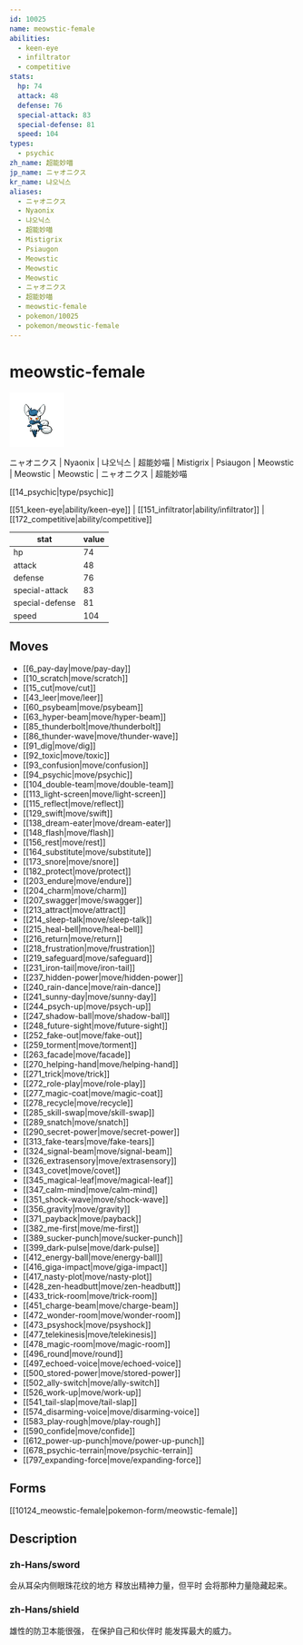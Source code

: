 ```yaml
---
id: 10025
name: meowstic-female
abilities:
  - keen-eye
  - infiltrator
  - competitive
stats:
  hp: 74
  attack: 48
  defense: 76
  special-attack: 83
  special-defense: 81
  speed: 104
types:
  - psychic
zh_name: 超能妙喵
jp_name: ニャオニクス
kr_name: 냐오닉스
aliases:
  - ニャオニクス
  - Nyaonix
  - 냐오닉스
  - 超能妙喵
  - Mistigrix
  - Psiaugon
  - Meowstic
  - Meowstic
  - Meowstic
  - ニャオニクス
  - 超能妙喵
  - meowstic-female
  - pokemon/10025
  - pokemon/meowstic-female
---
```

# meowstic-female

![](https://raw.githubusercontent.com/PokeAPI/sprites/master/sprites/pokemon/10025.png)

ニャオニクス | Nyaonix | 냐오닉스 | 超能妙喵 | Mistigrix | Psiaugon | Meowstic | Meowstic | Meowstic | ニャオニクス | 超能妙喵

[[14_psychic|type/psychic]]

[[51_keen-eye|ability/keen-eye]] | [[151_infiltrator|ability/infiltrator]] | [[172_competitive|ability/competitive]]

|stat|value|
|---|---|
|hp|74|
|attack|48|
|defense|76|
|special-attack|83|
|special-defense|81|
|speed|104|


## Moves

- [[6_pay-day|move/pay-day]]
- [[10_scratch|move/scratch]]
- [[15_cut|move/cut]]
- [[43_leer|move/leer]]
- [[60_psybeam|move/psybeam]]
- [[63_hyper-beam|move/hyper-beam]]
- [[85_thunderbolt|move/thunderbolt]]
- [[86_thunder-wave|move/thunder-wave]]
- [[91_dig|move/dig]]
- [[92_toxic|move/toxic]]
- [[93_confusion|move/confusion]]
- [[94_psychic|move/psychic]]
- [[104_double-team|move/double-team]]
- [[113_light-screen|move/light-screen]]
- [[115_reflect|move/reflect]]
- [[129_swift|move/swift]]
- [[138_dream-eater|move/dream-eater]]
- [[148_flash|move/flash]]
- [[156_rest|move/rest]]
- [[164_substitute|move/substitute]]
- [[173_snore|move/snore]]
- [[182_protect|move/protect]]
- [[203_endure|move/endure]]
- [[204_charm|move/charm]]
- [[207_swagger|move/swagger]]
- [[213_attract|move/attract]]
- [[214_sleep-talk|move/sleep-talk]]
- [[215_heal-bell|move/heal-bell]]
- [[216_return|move/return]]
- [[218_frustration|move/frustration]]
- [[219_safeguard|move/safeguard]]
- [[231_iron-tail|move/iron-tail]]
- [[237_hidden-power|move/hidden-power]]
- [[240_rain-dance|move/rain-dance]]
- [[241_sunny-day|move/sunny-day]]
- [[244_psych-up|move/psych-up]]
- [[247_shadow-ball|move/shadow-ball]]
- [[248_future-sight|move/future-sight]]
- [[252_fake-out|move/fake-out]]
- [[259_torment|move/torment]]
- [[263_facade|move/facade]]
- [[270_helping-hand|move/helping-hand]]
- [[271_trick|move/trick]]
- [[272_role-play|move/role-play]]
- [[277_magic-coat|move/magic-coat]]
- [[278_recycle|move/recycle]]
- [[285_skill-swap|move/skill-swap]]
- [[289_snatch|move/snatch]]
- [[290_secret-power|move/secret-power]]
- [[313_fake-tears|move/fake-tears]]
- [[324_signal-beam|move/signal-beam]]
- [[326_extrasensory|move/extrasensory]]
- [[343_covet|move/covet]]
- [[345_magical-leaf|move/magical-leaf]]
- [[347_calm-mind|move/calm-mind]]
- [[351_shock-wave|move/shock-wave]]
- [[356_gravity|move/gravity]]
- [[371_payback|move/payback]]
- [[382_me-first|move/me-first]]
- [[389_sucker-punch|move/sucker-punch]]
- [[399_dark-pulse|move/dark-pulse]]
- [[412_energy-ball|move/energy-ball]]
- [[416_giga-impact|move/giga-impact]]
- [[417_nasty-plot|move/nasty-plot]]
- [[428_zen-headbutt|move/zen-headbutt]]
- [[433_trick-room|move/trick-room]]
- [[451_charge-beam|move/charge-beam]]
- [[472_wonder-room|move/wonder-room]]
- [[473_psyshock|move/psyshock]]
- [[477_telekinesis|move/telekinesis]]
- [[478_magic-room|move/magic-room]]
- [[496_round|move/round]]
- [[497_echoed-voice|move/echoed-voice]]
- [[500_stored-power|move/stored-power]]
- [[502_ally-switch|move/ally-switch]]
- [[526_work-up|move/work-up]]
- [[541_tail-slap|move/tail-slap]]
- [[574_disarming-voice|move/disarming-voice]]
- [[583_play-rough|move/play-rough]]
- [[590_confide|move/confide]]
- [[612_power-up-punch|move/power-up-punch]]
- [[678_psychic-terrain|move/psychic-terrain]]
- [[797_expanding-force|move/expanding-force]]

## Forms



[[10124_meowstic-female|pokemon-form/meowstic-female]]

## Description

### zh-Hans/sword

会从耳朵内侧眼珠花纹的地方
释放出精神力量，但平时
会将那种力量隐藏起来。

### zh-Hans/shield

雄性的防卫本能很强，
在保护自己和伙伴时
能发挥最大的威力。

